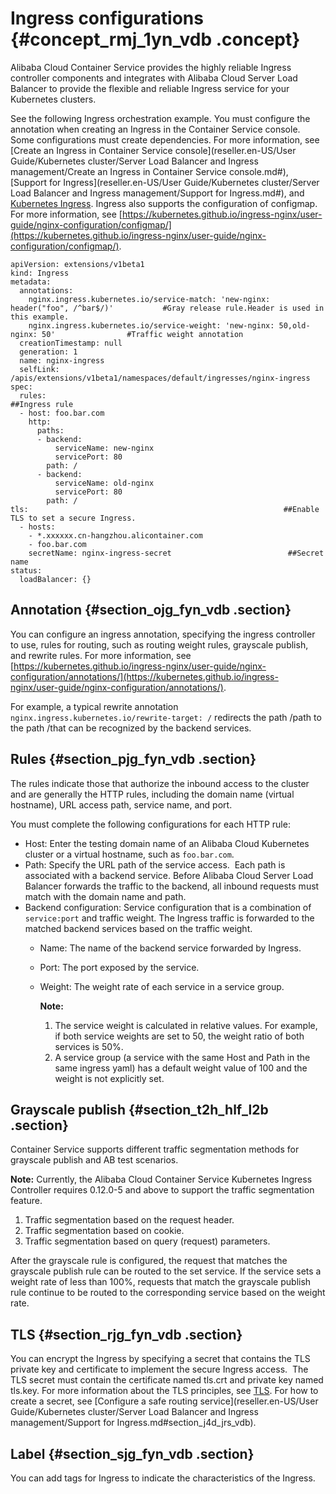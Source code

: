 # Ingress configurations {#concept_rmj_1yn_vdb .concept}

Alibaba Cloud Container Service provides the highly reliable Ingress controller components and integrates with Alibaba Cloud Server Load Balancer to provide the flexible and reliable Ingress service for your Kubernetes clusters.

See the following Ingress orchestration example. You must configure the annotation when creating an Ingress in the Container Service console. Some configurations must create dependencies. For more information, see [Create an Ingress in Container Service console](reseller.en-US/User Guide/Kubernetes cluster/Server Load Balancer and Ingress management/Create an Ingress in Container Service console.md#), [Support for Ingress](reseller.en-US/User Guide/Kubernetes cluster/Server Load Balancer and Ingress management/Support for Ingress.md#), and [Kubernetes Ingress](https://kubernetes.io/docs/concepts/services-networking/ingress/). Ingress also supports the configuration of configmap. For more information, see [https://kubernetes.github.io/ingress-nginx/user-guide/nginx-configuration/configmap/](https://kubernetes.github.io/ingress-nginx/user-guide/nginx-configuration/configmap/).

```
apiVersion: extensions/v1beta1
kind: Ingress
metadata:
  annotations:
    nginx.ingress.kubernetes.io/service-match: 'new-nginx: header("foo", /^bar$/)'           #Gray release rule.Header is used in this example.
    nginx.ingress.kubernetes.io/service-weight: 'new-nginx: 50,old-nginx: 50'                #Traffic weight annotation
  creationTimestamp: null
  generation: 1
  name: nginx-ingress
  selfLink: /apis/extensions/v1beta1/namespaces/default/ingresses/nginx-ingress
spec:
  rules:                                                        ##Ingress rule
  - host: foo.bar.com
    http:
      paths:
      - backend:
          serviceName: new-nginx
          servicePort: 80
        path: /
      - backend:
          serviceName: old-nginx
          servicePort: 80
        path: /
tls:                                                         ##Enable TLS to set a secure Ingress.
  - hosts:
    - *.xxxxxx.cn-hangzhou.alicontainer.com
    - foo.bar.com
    secretName: nginx-ingress-secret                          ##Secret name
status:
  loadBalancer: {}
```

## Annotation {#section_ojg_fyn_vdb .section}

You can configure an ingress annotation, specifying the ingress controller to use, rules for routing, such as routing weight rules, grayscale publish, and rewrite rules. For more information, see [https://kubernetes.github.io/ingress-nginx/user-guide/nginx-configuration/annotations/](https://kubernetes.github.io/ingress-nginx/user-guide/nginx-configuration/annotations/).

For example, a typical rewrite annotation `nginx.ingress.kubernetes.io/rewrite-target: /` redirects the path /path to the path /that can be recognized by the backend services.

## Rules {#section_pjg_fyn_vdb .section}

The rules indicate those that authorize the inbound access to the cluster and are generally the HTTP rules, including the domain name \(virtual hostname\), URL access path, service name, and port.

You must complete the following configurations for each HTTP rule:

-   Host: Enter the testing domain name of an Alibaba Cloud Kubernetes cluster or a virtual hostname, such as `foo.bar.com`.
-   Path: Specify the URL path of the service access.  Each path is associated with a backend service. Before Alibaba Cloud Server Load Balancer forwards the traffic to the backend, all inbound requests must match with the domain name and path.
-   Backend configuration: Service configuration that is a combination of `service:port` and traffic weight. The Ingress traffic is forwarded to the matched backend services based on the traffic weight.
    -   Name: The name of the backend service forwarded by Ingress.
    -   Port: The port exposed by the service.
    -   Weight: The weight rate of each service in a service group.

        **Note:** 

        1.  The service weight is calculated in relative values. For example, if both service weights are set to 50, the weight ratio of both services is 50%.
        2.  A service group \(a service with the same Host and Path in the same ingress yaml\) has a default weight value of 100 and the weight is not explicitly set.

## Grayscale publish {#section_t2h_hlf_l2b .section}

Container Service supports different traffic segmentation methods for grayscale publish and AB test scenarios.

**Note:** Currently, the Alibaba Cloud Container Service Kubernetes Ingress Controller requires 0.12.0-5 and above to support the traffic segmentation feature.

1.  Traffic segmentation based on the request header.
2.  Traffic segmentation based on cookie.
3.  Traffic segmentation based on query \(request\) parameters.

After the grayscale rule is configured, the request that matches the grayscale publish rule can be routed to the set service. If the service sets a weight rate of less than 100%, requests that match the grayscale publish rule continue to be routed to the corresponding service based on the weight rate.

## TLS {#section_rjg_fyn_vdb .section}

You can encrypt the Ingress by specifying a secret that contains the TLS private key and certificate to implement the secure Ingress access.  The TLS secret must contain the certificate named tls.crt and private key named tls.key. For more information about the TLS principles, see [TLS](https://kubernetes.io/docs/concepts/services-networking/ingress/#tls). For how to create a secret, see [Configure a safe routing service](reseller.en-US/User Guide/Kubernetes cluster/Server Load Balancer and Ingress management/Support for Ingress.md#section_j4d_jrs_vdb).

## Label {#section_sjg_fyn_vdb .section}

You can add tags for Ingress to indicate the characteristics of the Ingress.

